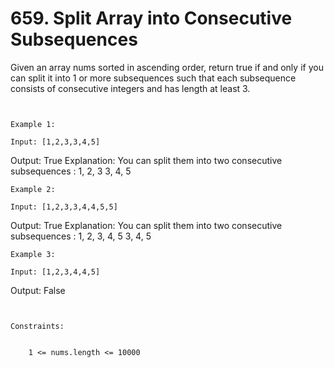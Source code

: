 # 659. Split Array into Consecutive Subsequences

Given an array nums sorted in ascending order, return true if
        and only if you can split it into 1 or more subsequences such that each subsequence consists
        of consecutive integers and has length at least 3.

     

    Example 1:

    Input: [1,2,3,3,4,5]
Output: True
Explanation:
You can split them into two consecutive subsequences :
1, 2, 3
3, 4, 5

    Example 2:

    Input: [1,2,3,3,4,4,5,5]
Output: True
Explanation:
You can split them into two consecutive subsequences :
1, 2, 3, 4, 5
3, 4, 5

    Example 3:

    Input: [1,2,3,4,4,5]
Output: False

     

    Constraints:

    
        1 <= nums.length <= 10000